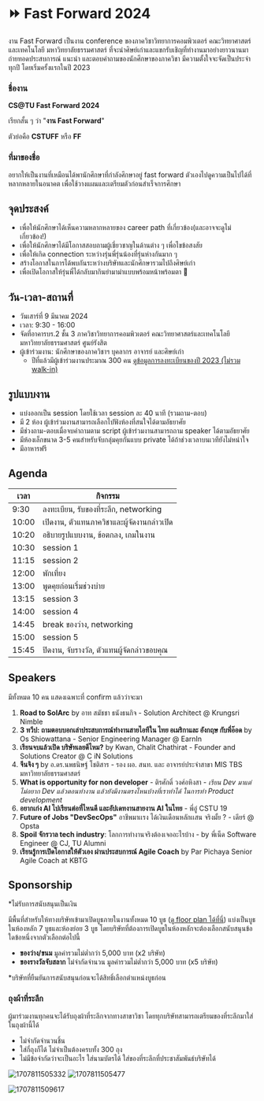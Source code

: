 # ⏩ Fast Forward 2024
งาน Fast Forward เป็นงาน conference ของภาควิชาวิทยาการคอมพิวเตอร์ คณะวิทยาศาสตร์และเทคโนโลยี มหาวิทยาลัยธรรมศาสตร์ ที่จะนำศิษย์เก่าและแขกรับเชิญที่ทำงานมาอย่างยาวนานมาถ่ายทอดประสบการณ์ แนะนำ และตอบคำถามของนักศึกษาของภาควิชา มีความตั้งใจจะจัดเป็นประจำทุกปี โดยเริ่มครั้งแรกในปี 2023

### ชื่องาน
**CS@TU Fast Forward 2024**

เรียกสั้น ๆ ว่า "**งาน Fast Forward**"

ตัวย่อคือ **CSTUFF** หรือ **FF**

### ที่มาของชื่อ
อยากให้เป็นงานที่เหมือนได้พานักศึกษาที่กำลังศึกษาอยู่ fast forward ตัวเองไปดูความเป็นไปได้ที่หลากหลายในอนาคต เพื่อใช้วางแผนและเตรียมตัวก่อนสำเร็จการศึกษา

## จุดประสงค์
- เพื่อให้นักศึกษาได้เห็นความหลากหลายของ career path ที่เกี่ยวข้อง(และอาจจะดูไม่เกี่ยวข้อง!)
- เพื่อให้นักศึกษาได้มีโอกาสสอบถามผู้เชี่ยวชาญในด้านต่าง ๆ เพื่อไขข้อสงสัย
- เพื่อให้เกิด connection ระหว่างรุ่นพี่รุ่นน้องที่รุ่นห่างกันมาก ๆ
- สร้างโอกาสในการได้พบกันระหว่างบริษัทและนักศึกษารวมไปถึงศิษย์เก่า
- เพื่อเปิดโอกาสให้รุ่นพี่ได้กลับมากินยำมาม่าแบบพร้อมหน้าพร้อมตา 🤤

## วัน-เวลา-สถานที่
- วันเสาร์ที่ 9 มีนาคม 2024
- เวลา: 9:30 - 16:00
- จัดที่อาคารบร.2 ชั้น 3 ภาควิชาวิทยาการคอมพิวเตอร์ คณะวิทยาศาสตร์และเทคโนโลยี มหาวิทยาลัยธรรมศาสตร์ ศูนย์รังสิต
- ผู้เข้าร่วมงาน: นักศึกษาของภาควิชาฯ บุคลากร อาจารย์ และศิษย์เก่า
  - ปีที่แล้วมีผู้เข้าร่วมงานประมาณ 300 คน [ดูข้อมูลการลงทะเบียนของปี 2023 (ไม่รวม walk-in)](https://docs.google.com/spreadsheets/d/1W33npsJp4BqXRbtK1Qs_5i-apmAEgMqifFhmjLgQO1Q/edit?usp=sharing)

## รูปแบบงาน
- แบ่งออกเป็น session โดยใช้เวลา session ละ 40 นาที (รวมถาม-ตอบ)
- มี 2 ห้อง ผู้เข้าร่วมงานสามารถเลือกไปฟังห้องที่สนใจได้ตามอัธยาศัย
- มีช่วงถาม-ตอบเมื่อจบคำถามตาม script ผู้เข้าร่วมงานสามารถถาม speaker ได้ตามอัธยาศัย
- มีห้องเล็กขนาด 3-5 คนสำหรับจับกลุ่มคุยกันแบบ private ได้ถ้าช่วงเวลาบนเวทียังไม่หนำใจ
- มีอาหารฟรี

## Agenda
| เวลา | กิจกรรม |
| --- | --- |
| 9:30 | ลงทะเบียน, รับของที่ระลึก, networking |
| 10:00 | เปิดงาน, ตัวแทนภาควิชาและผู้จัดงานกล่าวเปิด |
| 10:20 | อธิบายรูปแบบงาน, ข้อตกลง, เกมในงาน |
| 10:30 | session 1 |
| 11:15 | session 2 |
| 12:00 | พักเที่ยง |
| 13:00 | พูดคุยก่อนเริ่มช่วงบ่าย |
| 13:15 | session 3 |
| 14:00 | session 4 |
| 14:45 | break ของว่าง, networking |
| 15:00 | session 5 |
| 15:45 | ปิดงาน, จับรางวัล, ตัวแทนผู้จัดกล่าวขอบคุณ |

## Speakers
มีทั้งหมด 10 คน แสดงเฉพาะที่ confirm แล้วว่าจะมา

1. **Road to SolArc** by อาท สมัชชา ธนังธนกิจ - Solution Architect @ Krungsri Nimble
1. **3 ทวีป: ถามตอบบอกเล่าประสบการณ์ทำงานสายไอทีใน ไทย อเมริกาและ อังกฤษ กับพี่อ๊อด** by Os Shiowattana - Senior Engineering Manager @‌ EarnIn
1. **เรียนจบแล้วเปิด บริษัทเลยดีไหม?** by Kwan, Chalit Chathirat - Founder and Solutions Creator @ C iN Solutions
1. **จีนจิง ๆ** by อ.ดร.นพธนิษฐ์ โชติสาร - รอง ผอ. สนท. และ อาจารย์ประจำสาขา MIS TBS มหาวิทยาลัยธรรมศาสตร์
1. **What is opportunity for non developer** - ติรศักดิ์ วงศ์อหิงสา - _เรียน Dev มาแต่ไม่อยาก Dev แล้วตอนทำงาน แล้วยังมีงานตรงไหนบ้างที่เราทำได้ ในการทำ Product development_
1. **อยากเก่ง AI ไปเรียนต่อที่ไหนดี และอัปเดทงานสายงาน AI ในไทย** - พี่อู๋ CSTU 19
3. **Future of Jobs "DevSecOps"** อาชีพมาเเรง ได้เงินเดือนหลักเเสน จริงมั้ย ? - เดียร์ @ Opsta
4. **Spoil จักรวาล tech industry**: โลกการทำงานจริงต้องเจออะไรบ้าง - by พี่เน็ด Software Engineer @ CJ, TU Alumni
5. **เรียนรู้การเปิดโอกาสให้ตัวเอง ผ่านประสบการณ์ Agile Coach** by Par Pichaya Senior Agile Coach at KBTG

## Sponsorship
\*ไม่รับการสนับสนุนเป็นเงิน

มีพื้นที่สำหรับให้ทางบริษัทเข้ามาเปิดบูธภายในงานทั้งหมด 10 บูธ \([ดู floor plan ได้ที่นี่](https://github.com/codewithcats/cstu-fast-forward/blob/main/2024/company_guideline.md#floor-plan)\) แบ่งเป็นบูธในห้องหลัก 7 บูธและห้องย่อย 3 บูธ โดยบริษัทที่ต้องการเปิดบูธในห้องหลักจะต้องเลือกสนับสนุนข้อใดข้อหนึ่งจากตัวเลือกต่อไปนี้
- **ของว่าง/ขนม** มูลค่ารวมไม่ต่ำกว่า 5,000 บาท (x2 บริษัท)
- **ของรางวัลจับสลาก** ไม่จำกัดจำนวน มูลค่ารวมไม่ต่ำกว่า 5,000 บาท (x5 บริษัท)

\*บริษัทที่ยืนยันการสนับสนุนก่อนจะได้สิทธิ์เลือกตำแหน่งบูธก่อน

### ถุงผ้าที่ระลึก
ผู้มาร่วมงานทุกคนจะได้รับถุงผ้าที่ระลึกจากทางสาขาวิชา โดยทุกบริษัทสามารถเตรียมของที่ระลึกมาใส่ในถุงผ้านี้ได้
- ไม่จำกัดจำนวนชิ้น
- ใส่กี่ถุงก็ได้ ไม่จำเป็นต้องครบทั้ง 300 ถุง
- ไม่มีข้อจำกัดว่าจะเป็นอะไร ใส่นามบัตรได้ ใส่ของที่ระลึกที่ประชาสัมพันธ์บริษัทได้

![1707811505332](https://github.com/codewithcats/cstu-fast-forward/assets/811559/637c8781-f396-44cf-a60c-897d50de4d76)
![1707811505477](https://github.com/codewithcats/cstu-fast-forward/assets/811559/e7f22578-b47f-4e81-9434-01b8d89c37e1)

![1707811509617](https://github.com/codewithcats/cstu-fast-forward/assets/811559/579ec9be-c126-491a-b779-1cd2e637517f)


